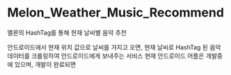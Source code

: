 # Melon_Weather_Music_Recommend
멜론의 HashTag를 통해 현재 날씨별 음악 추천

안드로이드에서 현재 위치 값으로 날씨를 가지고 오면, 현재 날씨로 HashTag 된 음악 데이터를 크롤링하여 안드로이드에게 보내주는 서비스
현재 안드로이드 어플은 개발중에 있으며, 개발이 완료되면 
